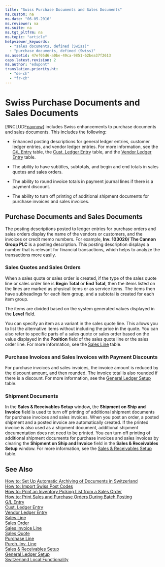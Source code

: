 ```yaml
---
title: "Swiss Purchase Documents and Sales Documents"
ms.custom: na
ms.date: "06-05-2016"
ms.reviewer: na
ms.suite: na
ms.tgt_pltfrm: na
ms.topic: "article"
helpviewer_keywords: 
  - "sales documents, defined (Swiss)"
  - "purchase documents, defined (Swiss)"
ms.assetid: 47ef05d6-a0be-49ca-9851-62bea37f2613
caps.latest.revision: 2
ms.author: "edupont"
translation.priority.ht: 
  - "de-ch"
  - "fr-ch"
---
```

# Swiss Purchase Documents and Sales Documents
[!INCLUDE[navnow](../../ApplicationDesign/includes/navnow_md.md)] includes Swiss enhancements to purchase documents and sales documents. This includes the following:  
  
-   Enhanced posting descriptions for general ledger entries, customer ledger entries, and vendor ledger entries. For more information, see the [G\/L Entry](assetId:///2b5b8281-fbfa-4b7f-a154-a9ec61afadfe) table, the [Cust. Ledger Entry](../Topic/\($%20T_21%20Cust.%20Ledger%20Entry%20$\).md) table, and the [Vendor Ledger Entry](../Topic/\($%20T_25%20Vendor%20Ledger%20Entry%20$\).md) table.  
  
-   The ability to have subtitles, subtotals, and begin and end totals in sales quotes and sales orders.  
  
-   The ability to round invoice totals in payment journal lines if there is a payment discount.  
  
-   The ability to turn off printing of additional shipment documents for purchase invoices and sales invoices.  
  
## Purchase Documents and Sales Documents  
 The posting descriptions posted to ledger entries for purchase orders and sales orders display the name of the vendors or customers, and the invoices or credit memo numbers. For example, **Inv. 103020\/ The Cannon Group PLC** is a posting description. This posting description displays a number that is relevant for financial transactions, which helps to analyze the transactions more easily.  
  
### Sales Quotes and Sales Orders  
 When a sales quote or sales order is created, if the type of the sales quote line or sales order line is **Begin Total** or **End Total**, then the items listed on the lines are marked as physical items or as service items. The items then have subheadings for each item group, and a subtotal is created for each item group.  
  
 The items are divided based on the system generated values displayed in the **Level** field.  
  
 You can specify an item as a variant in the sales quote line. This allows you to list the alternative items without including the price in the quote. You can also refer to specific parts of a sales quote or sales order based on the value displayed in the **Position** field of the sales quote line or the sales order line. For more information, see the [Sales Line](../Topic/\($%20T_37%20Sales%20Line%20$\).md) table.  
  
### Purchase Invoices and Sales Invoices with Payment Discounts  
 For purchase invoices and sales invoices, the invoice amount is reduced by the discount amount, and then rounded. The invoice total is also rounded if there is a discount. For more information, see the [General Ledger Setup](assetId:///199e09dc-fe90-4792-be3e-ad395447dfd6) table.  
  
### Shipment Documents  
 In the **Sales & Receivables Setup** window, the **Shipment on Ship and Invoice** field is used to turn off printing of additional shipment documents for purchase invoices and sales invoices. When you post an order, a posted shipment and a posted invoice are automatically created. If the printed invoice is also used as a shipment document, additional shipment documentation does not need to be printed. You can turn off printing of additional shipment documents for purchase invoices and sales invoices by clearing the **Shipment on Ship and Invoice** field in the **Sales & Receivables Setup** window. For more information, see the [Sales & Receivables Setup](../Topic/\($%20T_311%20Sales%20&%20Receivables%20Setup%20$\).md) table.  
  
## See Also  
 [How to: Set Up Automatic Archiving of Documents in Switzerland](../../LocalFunctionalityForMicrosoftDynamicsNav2016/Switzerland/how-to-set-up-automatic-archiving-of-documents-in-switzerland.md)   
 [How to: Import Swiss Post Codes](../../LocalFunctionalityForMicrosoftDynamicsNav2016/Switzerland/how-to-import-swiss-post-codes.md)   
 [How to: Print an Inventory Picking List from a Sales Order](../../LocalFunctionalityForMicrosoftDynamicsNav2016/Switzerland/how-to-print-an-inventory-picking-list-from-a-sales-order.md)   
 [How to: Print Sales and Purchase Orders During Batch Posting](../../LocalFunctionalityForMicrosoftDynamicsNav2016/Austria/how-to-print-sales-and-purchase-orders-during-batch-posting.md)   
 [G\/L Entry](assetId:///2b5b8281-fbfa-4b7f-a154-a9ec61afadfe)   
 [Cust. Ledger Entry](../Topic/\($%20T_21%20Cust.%20Ledger%20Entry%20$\).md)   
 [Vendor Ledger Entry](../Topic/\($%20T_25%20Vendor%20Ledger%20Entry%20$\).md)   
 [Sales Line](../Topic/\($%20T_37%20Sales%20Line%20$\).md)   
 [Sales Order](../Topic/\($%20N_42%20Sales%20Order%20$\).md)   
 [Sales Invoice Line](../Topic/\($%20T_113%20Sales%20Invoice%20Line%20$\).md)   
 [Sales Quote](../Topic/\($%20N_41%20Sales%20Quote%20$\).md)   
 [Purchase Line](../Topic/\($%20T_39%20Purchase%20Line%20$\).md)   
 [Purch. Inv. Line](../Topic/\($%20T_123%20Purch.%20Inv.%20Line%20$\).md)   
 [Sales & Receivables Setup](../Topic/\($%20T_311%20Sales%20&%20Receivables%20Setup%20$\).md)   
 [General Ledger Setup](assetId:///199e09dc-fe90-4792-be3e-ad395447dfd6)   
 [Switzerland Local Functionality](../../LocalFunctionalityForMicrosoftDynamicsNav2016/Switzerland/switzerland-local-functionality.md)